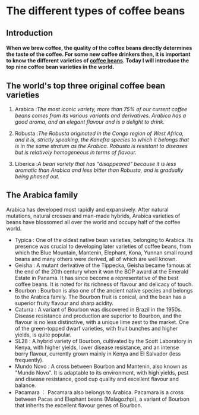 # The different types of coffee beans
## Introduction
#### **When we brew coffee, the quality of the coffee beans directly determines the taste of the coffee. For some new coffee drinkers then, it is important to know the different varieties of [coffee beans](https://en.wikipedia.org/wiki/Coffee_bean). Today I will introduce the top nine coffee bean varieties in the world.**
## The world's top three original coffee bean varieties
1. Arabica
:*The most iconic variety, more than 75% of our current coffee beans comes from its various variants and derivatives. Arabica has a good aroma, and an elegant flavour and is a delight to drink.*

2. Robusta
:*The Robusta originated in the Congo region of West Africa, and it is, strictly speaking, the Kanefra species to which it belongs that is in the same stratum as the Arabica. Robusta is resistant to diseases but is relatively homogeneous in terms of flavour.*

3. Liberica
:*A bean variety that has "disappeared" because it is less aromatic than Arabica and less bitter than Robusta, and is gradually being phased out.*

## The Arabica family

Arabica has developed most rapidly and expansively. After natural mutations, natural crosses and man-made hybrids, Arabica varieties of beans have blossomed all over the world and occupy half of the coffee world.

- Typica
: One of the oldest native bean varieties, belonging to Arabica. Its presence was crucial to developing later varieties of coffee beans, from which the Blue Mountain, Mantenin, Elephant, Kona, Yunnan small round beans and many others were derived, all of which are well known.
- Geisha
: A mutant derivative of the Tippecka, Geisha became famous at the end of the 20th century when it won the BOP award at the Emerald Estate in Panama. It has since become a representative of the best coffee beans. It is noted for its richness of flavour and delicacy of touch.
- Bourbon
: Bourbon is also one of the ancient native species and belongs to the Arabica family. The Bourbon fruit is conical, and the bean has a superior fruity flavour and sharp acidity.
- Caturra
: A variant of Bourbon was discovered in Brazil in the 1950s. Disease resistance and production are superior to Bourbon, and the flavour is no less distinctive, with a unique lime zest to the market. One of the green-topped dwarf varieties, with fruit bunches and higher yields, is quite popular.
- SL28
: A hybrid variety of Bourbon, cultivated by the Scott Laboratory in Kenya, with higher yields, lower disease resistance, and an intense berry flavour, currently grown mainly in Kenya and El Salvador (less frequently).
- Mundo Novo
: A cross between Bourbon and Mantenin, also known as "Mundo Novo". It is adaptable to its environment, with high yields, pest and disease resistance, good cup quality and excellent flavour and balance.
- Pacamara
： Pacamara also belongs to Arabica. Pacamara is a cross between Pacas and Elephant beans (Malagozhpi), a variant of Bourbon that inherits the excellent flavour genes of Bourbon.
